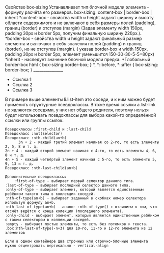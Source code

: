 Свойство box-sizing
    Устанавливает тип блочной модели элемента - формулу расчёта его размеров.
    box-sizing: content-box | border-box | inherit
    *content-box - свойства width и height задают ширину и высоту области содержимого и не включают в себя размеры полей (padding), границ (border) и отступов (margin) (Задав элементу width 150px, padding 30px и border 5px, получим финальную ширину 220px.).
    *border-box - свойства width и height задают финальный размер элемента и включают в себя значения полей (padding) и границ (border), но не отступов (margin). ( указав border-box и width 150px, padding 30px и border 5px, элемент уменьшится 150-30-30-5-5=80px)
    *inherit - наследует значение блочной модели предка.
    *Глобальный border-box
    html {
      box-sizing:border-box;
    }
    *,
    *::before,
    *::after {
     box-sizing: border-box;
    }
    _______________
  


<ul class="list">
  <li class="list-item">
    <a class="list-link">Ссылка 1</a>
  </li>
  <li class="list-item">
    <a class="list-link">Ссылка 2</a>
  </li>
  <li class="list-item">
    <a class="list-link">Ссылка 3</a>
  </li>
</ul>

В примере выше элементы li.list-item это соседи, и к ним можно будет применить структурные псевдоклассы. В тоже время ссылки a.list-link не являются соседями, у них нет общего родителя, поэтому нельзя будет использовать псевдоклассы для выбора какой-то определённой ссылки или группы ссылок.

    Псевдоклассы :first-child и :last-child
    Псевдокласс :not(selector)
    Псевдокласс :nth-child(an+b)
          3n + 2 - каждый третий элемент начиная со 2-го, то есть элементы 2, 5, 8 и т. д.
    2n + 4 - каждый второй элемент начиная с 4-го, то есть элементы 4, 6, 8 и т. д.
    4n + 5 - каждый четвёртый элемент начиная с 5-го, то есть элементы 5, 9, 13 и т. д.
    Псевдокласс :nth-last-child(an+b)
      
    Дополнительные псевдоклассы:
        :first-of-type - выбирает первый селектор данного типа.
    :last-of-type - выбирает последний селектор данного типа.
    :only-of-type - выбирает элемент, который является единственным ребёнком такого типа в коллекции соседей.
    :nth-of-type(an+b) - выбирает заданный в скобках номер селектора используя формулу an+b.
    :nth-last-of-type(an+b) - аналог :nth-of-type() с отличием в том, что отсчёт ведётся с конца колекции (последнего элемента).
    :only-child - выбирает элемент, который является единственным ребёнком с таким селектором в коллекции соседей.
    :empty - выбирает пустые элементы, то есть без потомков и текста.
    .box:nth-last-of-type(-n+3) для 10-го, 11-го и 12-го элемента из 12 элементов
    ___________
    Если в одном контейнере два строчных или строчно-блочные элемента нужно отцентровать вертикально - vertical-align